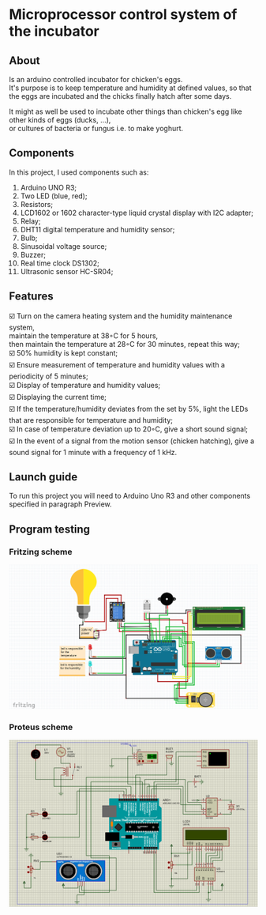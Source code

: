# Microprocessor control system of the incubator

## About
Is an arduino controlled incubator for chicken's eggs. 
<br>It's purpose is to keep temperature and humidity at defined values, so that the eggs are incubated and the chicks finally hatch after some days.

It might as well be used to incubate other things than chicken's egg like other kinds of eggs (ducks, ...), 
<br>or cultures of bacteria or fungus i.e. to make yoghurt.

## Components
In this project, I used components such as:<br>
1. Arduino UNO R3;
2. Two LED (blue, red);
3. Resistors;
4. LCD1602 or 1602 character-type liquid crystal display with I2C adapter;
5. Relay;
6. DHT11 digital temperature and humidity sensor;
7. Bulb;
8. Sinusoidal voltage source;
9. Buzzer;
10. Real time clock DS1302;
11. Ultrasonic sensor HC-SR04;

## Features
☑️ Turn on the camera heating system and the humidity maintenance system, <br>maintain the temperature at 38◦С for 5 hours, <br>then maintain the temperature at 28◦С for 30 minutes, repeat this way;
<br>☑️ 50% humidity is kept constant;
<br>☑️ Ensure measurement of temperature and humidity values with a periodicity of 5 minutes;
<br>☑️ Display of temperature and humidity values;
<br>☑️ Displaying the current time;
<br>☑️ If the temperature/humidity deviates from the set by 5%, light the LEDs that are responsible for temperature and humidity;
<br>☑️ In case of temperature deviation up to 20◦С, give a short sound signal;
<br>☑️ In the event of a signal from the motion sensor (chicken hatching), give a sound signal for 1 minute with a frequency of 1 kHz.

## Launch guide
To run this project you will need to Arduino Uno R3 and other components specified in paragraph Preview.
 
## Program testing
### Fritzing scheme
![Fritzing scheme](img/Incubator_sheme_fritzing.png)
### Proteus scheme
![Proteus scheme](img/Incubator_sheme_proteus.png)


